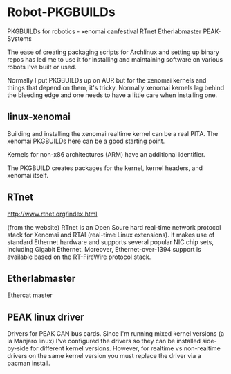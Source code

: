 Robot-PKGBUILDs
===============

PKGBUILDs for robotics - xenomai canfestival RTnet Etherlabmaster PEAK-Systems

The ease of creating packaging scripts for Archlinux and setting up binary repos has led me to use it for installing and maintaining software on various robots I've built or used.

Normally I put PKGBUILDs up on AUR but for the xenomai kernels and things that depend on them, it's tricky. Normally xenomai kernels lag behind the bleeding edge and one needs to have a little care when installing one.

linux-xenomai
-------

Building and installing the xenomai realtime kernel can be a real PITA. The xenomai PKGBUILDs here can be a good starting point.

Kernels for non-x86 architectures (ARM) have an additional identifier. 

The PKGBUILD creates packages for the kernel, kernel headers, and xenomai itself.

RTnet
-----

http://www.rtnet.org/index.html

(from the website) RTnet is an Open Soure hard real-time network protocol stack for Xenomai and RTAI (real-time Linux extensions). It makes use of standard Ethernet hardware and supports several popular NIC chip sets, including Gigabit Ethernet. Moreover, Ethernet-over-1394 support is available based on the RT-FireWire protocol stack.

Etherlabmaster
--------------

Ethercat master


PEAK linux driver
-----------------

Drivers for PEAK CAN bus cards. Since I'm running mixed kernel versions 
(a la Manjaro linux) I've configured the drivers so they can be installed 
side-by-side for different kernel versions. However, for realtime vs 
non-realtime drivers on the same kernel version you must replace the driver 
via a pacman install.

